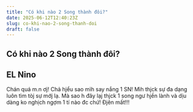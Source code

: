 ```yaml
---
title: "Có khi nào 2 Song thành đôi?"
date: 2025-06-12T12:40:23Z
slug: co-khi-nao-2-song-thanh-doi
draft: false
---
```


## Có khi nào 2 Song thành đôi?

## EL Nino

Chán quá m.n ơj! Chả hjểu sao mìh say nắng 1 SN! Mìh thjck sự đa dạng luôn tìm tòj sự mớj lạ. Mà sao h đây lạj thjck 1 song ngư hjền lành và dịu dàng ko nghịch ngợm 1 tí nào đc chứ! Đjên mất!!!